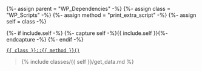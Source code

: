 {%- assign parent = "WP_Dependencies" -%}
{%- assign class = "WP_Scripts" -%}
{%- assign method = "print_extra_script" -%}
{%- assign self = class -%}

{%- if include.self -%}
  {%- capture self -%}{{ include.self }}{%- endcapture -%}
{%- endif -%}

<p><code><a href="https://developer.wordpress.org/reference/classes/{{ class | downcase }}/{{ method | downcase }}/">{{ class }}::{{ method }}()</a></code></p>

<blockquote>

{% include classes/{{ self }}/get_data.md %}

</blockquote>
